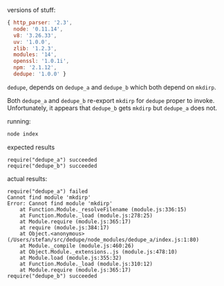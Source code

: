 versions of stuff:

```js
{ http_parser: '2.3',
  node: '0.11.14',
  v8: '3.26.33',
  uv: '1.0.0',
  zlib: '1.2.3',
  modules: '14',
  openssl: '1.0.1i',
  npm: '2.1.12',
  dedupe: '1.0.0' }
```

`dedupe`, depends on `dedupe_a` and `dedupe_b` which both depend on `mkdirp`.

Both `dedupe_a` and `dedupe_b` re-export `mkdirp` for `dedupe` proper to invoke. Unfortunately, it appears that `dedupe_b` gets `mkdirp` but `dedupe_a` does not.

running:

```sh
node index
```

expected results

```
require("dedupe_a") succeeded
require("dedupe_b") succeeded

```

actual results:

```
require("dedupe_a") failed
Cannot find module 'mkdirp'
Error: Cannot find module 'mkdirp'
    at Function.Module._resolveFilename (module.js:336:15)
    at Function.Module._load (module.js:278:25)
    at Module.require (module.js:365:17)
    at require (module.js:384:17)
    at Object.<anonymous> (/Users/stefan/src/dedupe/node_modules/dedupe_a/index.js:1:80)
    at Module._compile (module.js:460:26)
    at Object.Module._extensions..js (module.js:478:10)
    at Module.load (module.js:355:32)
    at Function.Module._load (module.js:310:12)
    at Module.require (module.js:365:17)
require("dedupe_b") succeeded
```
